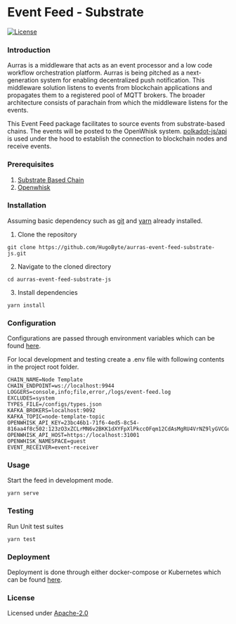 # Event Feed - Substrate

[![License](https://img.shields.io/badge/license-Apache--2.0-blue.svg)](http://www.apache.org/licenses/LICENSE-2.0)

### Introduction

Aurras is a middleware that acts as an event processor and a low code workflow orchestration platform. Aurras is being pitched as a next-generation system for enabling decentralized push notification. This middleware solution listens to events from blockchain applications and propagates them to a registered pool of MQTT brokers. The broader architecture consists of parachain from which the middleware listens for the events.

This Event Feed package facilitates to source events from substrate-based chains. The events will be posted to the OpenWhisk system. [polkadot-js/api](https://github.com/polkadot-js/api) is used under the hood to establish the connection to blockchain nodes and receive events.

### Prerequisites

1. [Substrate Based Chain](https://substrate.dev/docs/en/tutorials/create-your-first-substrate-chain/)
2. [Openwhisk](../../../dependencies/openwhisk/)

### Installation

Assuming basic dependency such as [git](https://git-scm.com/) and [yarn](https://yarnpkg.com/) already installed.

1. Clone the repository

```text
git clone https://github.com/HugoByte/aurras-event-feed-substrate-js.git
```

  2. Navigate to the cloned directory

```text
cd aurras-event-feed-substrate-js
```

  3. Install dependencies

```text
yarn install
```

### Configuration

Configurations are passed through environment variables which can be found [here](configuration.md).

For local development and testing create a .env file with following contents in the project root folder.

```text
CHAIN_NAME=Node Template
CHAIN_ENDPOINT=ws://localhost:9944
LOGGERS=console,info;file,error,/logs/event-feed.log
EXCLUDES=system
TYPES_FILE=/configs/types.json
KAFKA_BROKERS=localhost:9092
KAFKA_TOPIC=node-template-topic
OPENWHISK_API_KEY=23bc46b1-71f6-4ed5-8c54-816aa4f8c502:123zO3xZCLrMN6v2BKK1dXYFpXlPkccOFqm12CdAsMgRU4VrNZ9lyGVCGuMDGIwP
OPENWHISK_API_HOST=https://localhost:31001
OPENWHISK_NAMESPACE=guest
EVENT_RECEIVER=event-receiver
```

### Usage

Start the feed in development mode.

```text
yarn serve
```

### Testing

Run Unit test suites

```text
yarn test
```

### Deployment

Deployment is done through either docker-compose or Kubernetes which can be found [here](deployment/).

### License

Licensed under [Apache-2.0](https://github.com/HugoByte/aurras-documentation/tree/f07f6727f0cb01cccf04f15ec446e2d310ca1cb9/components/event-feed/substrate-event-feed/LICENSE/README.md)

